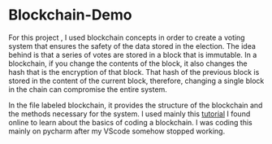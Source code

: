 # Blockchain-Demo

For this project , I used blockchain concepts in order to create a voting system that ensures the safety of the data stored in the election. The idea behind is that a series of votes are stored in a block that is immutable. In a blockchain, if you change the contents of the block, it also changes the hash that is the encryption of that block. That hash of the previous block is stored in the content of the current block, therefore, changing a single block in the chain can compromise the entire system. 

In the file labeled blockchain, it provides the structure of the blockchain and the methods necessary for the system. I used mainly this [tutorial]([url](https://medium.com/coinmonks/python-tutorial-build-a-blockchain-713c706f6531)) I found online to learn about the basics of coding a blockchain. I was coding this mainly on pycharm after my VScode somehow stopped working. 
